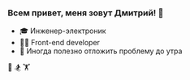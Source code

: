 ### Всем привет, меня зовут Дмитрий! 👋
 - :mortar_board: Инженер-электроник
 - :technologist: Front-end developer
 - :speech_balloon: Иногда полезно отложить проблему до утра
 
 :running: :snowboarder: :weight_lifting:

<!--
**drozdovdn/drozdovdn** is a ✨ _special_ ✨ repository because its `README.md` (this file) appears on your GitHub profile.

Here are some ideas to get you started:

- 🔭 I’m currently working on ...
- 🌱 I’m currently learning ...
- 👯 I’m looking to collaborate on ...
- 🤔 I’m looking for help with ...
- 💬 Ask me about ...
- 📫 How to reach me: ...
- 😄 Pronouns: ...
- ⚡ Fun fact: ...
 - забаный факт: "Есть мнение что хороший программист - ленивый программист, но в тоже время все программисты постоянно заняты работой".
-->
